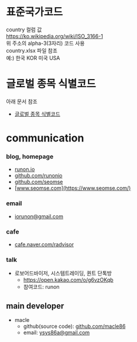 # 표준국가코드
country 컬럼 값
<br>
https://ko.wikipedia.org/wiki/ISO_3166-1
<br>
위 주소의 alpha-3(3자리) 코드 사용
<br>
country.xlsx 파일 참조
<br>
예:) 한국 KOR 미국 USA

# 글로벌 종목 식별코드
아래 문서 참조
- [글로벌 종목 식별코드](https://github.com/runonio/stock/blob/main/doc/global_id.md)


# communication
### blog, homepage
- [runon.io](https://runon.io)
- [github.com/runonio](https://github.com/runonio)
- [github.com/seomse](https://github.com/seomse)
- [www.seomse.com](https://www.seomse.com/)


### email
- iorunon@gmail.com

### cafe
- [cafe.naver.com/radvisor](https://cafe.naver.com/radvisor)


### talk
- 로보어드바이저, 시스템트레이딩, 퀀트 단톡방
   - https://open.kakao.com/o/g6vzOKqb
   - 참여코드: runon

## main developer
- macle
   - github(source code): [github.com/macle86](https://github.com/macle86)
   - email: ysys86a@gmail.com
